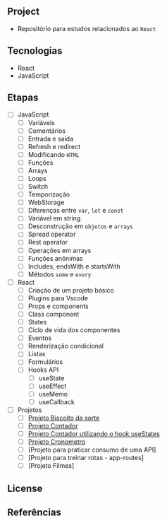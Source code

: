 ## Project

- Repositório para estudos relacionados ao `React`

## Tecnologias

- React
- JavaScript

## Etapas


- [ ] JavaScript
    - [ ] Variáveis
    - [ ] Comentários
    - [ ] Entrada e saída
    - [ ] Refresh e redirect
    - [ ] Modificando `HTML`
    - [ ] Funções
    - [ ] Arrays
    - [ ] Loops
    - [ ] Switch
    - [ ] Temporização
    - [ ] WebStorage
    - [ ] Diferenças entre `var`, `let` e `const`
    - [ ] Variável em string
    - [ ] Desconstrução em `objetos` e `arrays`
    - [ ] Spread operator
    - [ ] Rest operator
    - [ ] Operações em arrays
    - [ ] Funções anônimas
    - [ ] Includes, endsWith e startsWith
    - [ ] Métodos `some` e `every`
- [ ] React
    - [ ] Criação de um projeto básico
    - [ ] Plugins para Vscode
    - [ ] Props e components
    - [ ] Class component
    - [ ] States
    - [ ] Ciclo de vida dos componentes
    - [ ] Eventos
    - [ ] Renderização condicional
    - [ ] Listas
    - [ ] Formulários
    - [ ] Hooks API
        - [ ] useState
        - [ ] useEffect
        - [ ] useMemo
        - [ ] useCallback
- [ ] Projetos
    - [ ] [Projeto Biscoito da sorte](./biscoitodasorte/README.md)
    - [ ] [Projeto Contador](./contador/README.md)
    - [ ] [Projeto Contador utilizando o hook useStates](./contador-usestate/README.md)
    - [ ] [Projeto Cronometro](./cronometro/README.md)
    - [ ] [Projeto para praticar consumo de uma API]
    - [ ] [Projeto para treinar rotas - app-routes]
    - [ ] [Projeto Filmes]

## License

## Referências